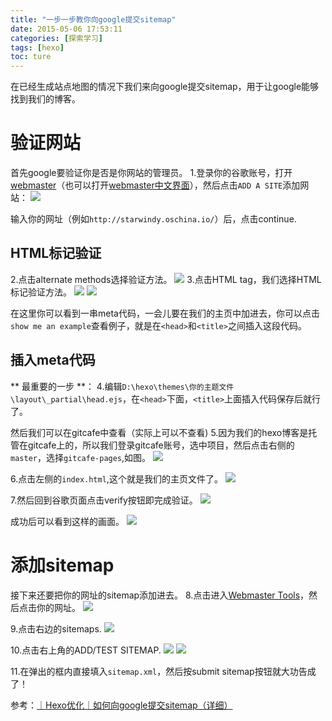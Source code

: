 ```yaml
---
title: "一步一步教你向google提交sitemap"
date: 2015-05-06 17:53:11
categories: [探索学习]
tags: [hexo]
toc: ture
---
```

在已经生成站点地图的情况下我们来向google提交sitemap，用于让google能够找到我们的博客。
# 验证网站
首先google要验证你是否是你网站的管理员。
1.登录你的谷歌账号，打开[webmaster](https://www.google.com/webmasters/verification/home?hl=en)（也可以打开[webmaster中文界面][1]），然后点击`ADD A SITE`添加网站：
![](https://i.ibb.co/GRczFSL/google-sitemap0.png)

输入你的网址（例如`http://starwindy.oschina.io/`）后，点击continue.
<!--more-->
## HTML标记验证
2.点击alternate methods选择验证方法。
![](https://i.ibb.co/gFpkFmM/google-sitemap1.png)
3.点击HTML tag，我们选择HTML标记验证方法。
![](https://i.ibb.co/d0J0zTr/google-sitemap2.png)
![](https://i.ibb.co/MNMvXZN/google-sitemap3.png)

在这里你可以看到一串meta代码，一会儿要在我们的主页中加进去，你可以点击`show me an example`查看例子，就是在`<head>`和`<title>`之间插入这段代码。
## 插入meta代码
** 最重要的一步 **：
4.编辑`D:\hexo\themes\你的主题文件\layout\_partial\head.ejs`，在`<head>`下面，`<title>`上面插入代码保存后就行了。

然后我们可以在gitcafe中查看（实际上可以不查看)
5.因为我们的hexo博客是托管在gitcafe上的，所以我们登录gitcafe账号，选中项目，然后点击右侧的`master`，选择`gitcafe-pages`,如图。
![](https://i.ibb.co/J5fgsYt/google-sitemap4.png)

6.点击左侧的`index.html`,这个就是我们的主页文件了。
![](https://i.ibb.co/gVn40fk/google-sitemap5.png)


7.然后回到谷歌页面点击verify按钮即完成验证。
![](https://i.ibb.co/yNtRfTM/google-sitemap7.png)

成功后可以看到这样的画面。
![](https://i.ibb.co/fVRCwK1/google-sitemap8.png)

# 添加sitemap
接下来还要把你的网址的sitemap添加进去。
8.点击进入[Webmaster Tools](https://www.google.com/webmasters/tools/home?hl=en "webmasters tools")，然后点击你的网址。
![](https://i.ibb.co/287Qr6G/google-sitemap9.png)

9.点击右边的sitemaps.
![](https://i.ibb.co/8P6ssj6/google-sitemap10.png)

10.点击右上角的ADD/TEST SITEMAP.
![](https://i.ibb.co/pRSSQgh/google-sitemap11.png)
![](https://i.ibb.co/5MqXWB3/google-sitemap12.png)

11.在弹出的框内直接填入`sitemap.xml`，然后按submit sitemap按钮就大功告成了！

参考：[｜Hexo优化｜如何向google提交sitemap（详细）](https://fionat.github.io/blog/2013/10/23/sitemap/)


  [1]: https://www.google.com/webmasters/verification/home?hl=zh-CN
